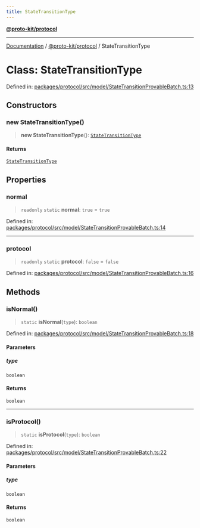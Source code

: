 ```yaml
---
title: StateTransitionType
---
```


[**@proto-kit/protocol**](../README.md)

***

[Documentation](../../../README.md) / [@proto-kit/protocol](../README.md) / StateTransitionType

# Class: StateTransitionType

Defined in: [packages/protocol/src/model/StateTransitionProvableBatch.ts:13](https://github.com/proto-kit/framework/blob/4d6b3b6da51b3edee0fbf25ce72c1f59ec61e891/packages/protocol/src/model/StateTransitionProvableBatch.ts#L13)

## Constructors

### new StateTransitionType()

> **new StateTransitionType**(): [`StateTransitionType`](StateTransitionType.md)

#### Returns

[`StateTransitionType`](StateTransitionType.md)

## Properties

### normal

> `readonly` `static` **normal**: `true` = `true`

Defined in: [packages/protocol/src/model/StateTransitionProvableBatch.ts:14](https://github.com/proto-kit/framework/blob/4d6b3b6da51b3edee0fbf25ce72c1f59ec61e891/packages/protocol/src/model/StateTransitionProvableBatch.ts#L14)

***

### protocol

> `readonly` `static` **protocol**: `false` = `false`

Defined in: [packages/protocol/src/model/StateTransitionProvableBatch.ts:16](https://github.com/proto-kit/framework/blob/4d6b3b6da51b3edee0fbf25ce72c1f59ec61e891/packages/protocol/src/model/StateTransitionProvableBatch.ts#L16)

## Methods

### isNormal()

> `static` **isNormal**(`type`): `boolean`

Defined in: [packages/protocol/src/model/StateTransitionProvableBatch.ts:18](https://github.com/proto-kit/framework/blob/4d6b3b6da51b3edee0fbf25ce72c1f59ec61e891/packages/protocol/src/model/StateTransitionProvableBatch.ts#L18)

#### Parameters

##### type

`boolean`

#### Returns

`boolean`

***

### isProtocol()

> `static` **isProtocol**(`type`): `boolean`

Defined in: [packages/protocol/src/model/StateTransitionProvableBatch.ts:22](https://github.com/proto-kit/framework/blob/4d6b3b6da51b3edee0fbf25ce72c1f59ec61e891/packages/protocol/src/model/StateTransitionProvableBatch.ts#L22)

#### Parameters

##### type

`boolean`

#### Returns

`boolean`
